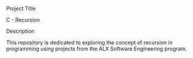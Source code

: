Project Title

C - Recursion

Description

This repository is dedicated to exploring the concept of recursion in
programming using projects from the ALX Software Engineering program.
